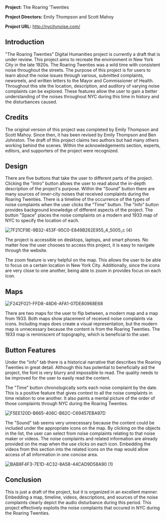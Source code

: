 **Project:** The Roaring 'Twenties

**Project Directors:** Emily Thompson and Scott Mahoy

**Project URL:** http://nycitynoise.com/

## Introduction
"The Roaring Twenties" Digital Humanities project is currently a draft that is under review. This project aims to recreate the environment in New York City in the late 1920s. The Roaring Twenties was a wild time with consistent noise throughout the streets. The purpose of this project is for users to learn about the noise issues through various, submitted complaints, newsreels, and written letters to the Mayor and Commissioner of Health. Throughout this site the location, description, and auditory of varying noise complaints can be explored. These features allow the user to gain a better understanding of the noises throughout NYC during this time in history and the disturbances caused.

## Credits
The original version of this project was completed by Emily Thompson and Scott Mahoy. Since then, it has been revised by Emily Thompson and Ben Johnston. The draft of this project claims two authors but had many others working behind the scenes. Within the acknowledgements section, experts, editors, and supporters of the project were recognized.



## Design
There are five buttons that take the user to different parts of the project. Clicking the "Intro" button allows the user to read about the in-depth description of the project's purpose. Within the "Sound" button there are many sources of inner-city noises that received complaints during the Roaring Twenties. There is a timeline of the occurrence of the types of noise complaints when the user clicks the "Time" button. The "Info" button provides background knowledge of different aspects of the project. The button "Space" places the noise complaints on a modern and 1933 map of NYC to specify the location of each.

![7F21CF9E-9B32-453F-95C0-E849B262E955_4_5005_c (4)](https://user-images.githubusercontent.com/89557769/138565801-ae1d07af-33cd-4baf-9077-21b447acdd84.jpg)

The project is accessible on desktops, laptops, and smart phones. No matter how the user chooses to access this project, it is easy to navigate through the website. 

The zoom feature is very helpful on the map. This allows the user to be able to focus on a certain location in New York City. Additionally, since the icons are very close to one another, being able to zoom in provides focus on each icon.

## Maps
![F242F021-FFD8-48D6-AFA1-07DE80968E68](https://user-images.githubusercontent.com/89557769/138565967-e232434a-aaba-473e-9a07-5cbee838d421.jpg)

There are two maps for the user to flip between, a modern map and a map from 1933. Both maps show placement of received noise complaints via icons. Including maps does create a visual representation, but the modern map is unnecessary because the content is from the Roaring Twenties. The 1933 map is reminiscent of topography, which is beneficial to the user.

## Button Features
Under the "info" tab there is a historical narrative that describes the Roaring Twenties in great detail. Although this has potential to beneficially aid the project, the font is very blurry and impossible to read. The quality needs to be improved for the user to easily read the content.

The "Time" button chronologically sorts each noise complaint by the date. This is a positive feature that gives context to all the noise complaints in time relation to one another. It also paints a mental picture of the order of those complaints through NYC during the Roaring Twenties.

![F5EE120D-B665-406C-B62C-C69457EBA97D](https://user-images.githubusercontent.com/89557769/138566010-4d074f3c-116f-45a9-ba0e-10564a30f03a.jpg)

The "Sound" tab seems very unnecessary because the content could be included under the appropriate icons on the map. By clicking on the objects in the list, the user can select from noise complaints relating to that noise maker or videos. The noise complaints and related information are already provided on the map when the use clicks on each icon. Embedding the videos from this section into the related icons on the map would allow access of all information in one concise area.

![BAB8F4F3-7E1D-4C32-8A58-44CAD9D58A90 (1)](https://user-images.githubusercontent.com/89557769/138566084-dd0f83c1-fae6-470b-b9d8-adcf5c0adb0b.jpg)

## Conclusion
This is just a draft of the project, but it is organized in an excellent manner. Embedding a map, timeline, videos, descriptions, and sources of the noise complaints clearly depict the audio disturbance during this period. This project effectively exploits the noise complaints that occured in NYC during the Roaring Twenties.
